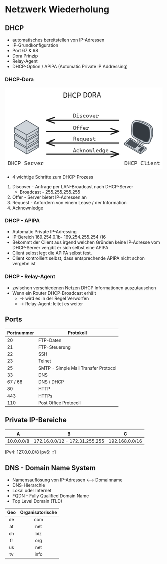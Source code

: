 # Netzwerk Wiederholung

## DHCP
+ automatisches bereitstellen von IP-Adressen
+ IP-Grundkonfiguration
+ Port 67 & 68
+ Dora Prinzip  
+ Relay-Agent
+ DHCP-Option / APIPA (Automatic Private IP Addressing)

### DHCP-Dora
![Alt text](./img/DHCP-Dora.png)
+ 4 wichtige Schritte zum DHCP-Prozess
1. Discover - Anfrage per LAN-Broadcast nach DHCP-Server
    + Broadcast - 255.255.255.255
2. Offer - Server bietet IP-Adressen an
3. Request - Anfordern von einem Lease / der Information
4. Acknownledge

### DHCP - APIPA
+ Automatic Private IP-Adressing
+ IP-Bereich 169.254.0.1b- 169.254.255.254 /16
+ Bekommt der Client aus irgend welchen Gründen keine IP-Adresse vom DHCP-Server vergibt er sich selbst eine APIPA
+ Client selbst legt die APIPA selbst fest.
+ Client kontrolliert selbst, dass entsprechende APIPA nicht schon vergebn ist

### DHCP - Relay-Agent
+ zwischen verschiedenen Netzen DHCP Informationen auszutauschen
+ Wenn ein Router DHCP-Broadcast erhält 
    + -> wird es in der Regel  Verworfen
    + -> Relay-Agent: leitet es weiter
## Ports
|Portnummer| Protokoll|
|---|---|
|20|FTP-Daten|
|21|FTP-Steuerung|
|22|SSH|
|23|Telnet|
|25|SMTP - Simple Mail Transfer Protocol|
|33|DNS|
|67 / 68|DNS / DHCP|
|80|HTTP|
|443|HTTPs|
|110|Post Office Protocoll|

## Private IP-Bereiche
|A|B|C|
|---|---|---|
|10.0.0.0/8|172.16.0.0/12 - 172.31.255.255|192.168.0.0/16|

IPv4: 127.0.0.0/8
Ipv6: ::1

## DNS - Domain Name System
+ Namensauflösung von IP-Adressen <--> Domainname
+ DNS-Hierarchie
+ Lokal oder Internet
+ FQDN - Fully Qualified Domain Name
+ Top Level Domain (TLD)  

|Geo|Organisatorische|
|:---:|:---:|
|de|com|
|at|net|
|ch|biz|
|fr|org|
|us|net|
|tv|info|
